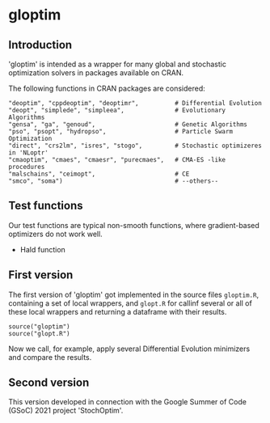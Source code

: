 # gloptim

## Introduction

'gloptim' is intended as a wrapper for many global and stochastic optimization solvers in packages available on CRAN.

The following functions in CRAN packages are considered:

    "deoptim", "cppdeoptim", "deoptimr",          # Differential Evolution
    "deopt", "simplede", "simpleea",              # Evolutionary Algorithms
    "gensa", "ga", "genoud",                      # Genetic Algorithms
    "pso", "psopt", "hydropso",                   # Particle Swarm Optimization
    "direct", "crs2lm", "isres", "stogo",         # Stochastic optimizeres in 'NLoptr'
    "cmaoptim", "cmaes", "cmaesr", "purecmaes",   # CMA-ES -like procedures
    "malschains", "ceimopt",                      # CE
    "smco", "soma")                               # --others--


## Test functions

Our test functions are typical non-smooth functions, where gradient-based optimizers do not work well.

* Hald function


## First version

The first version of 'gloptim' got implemented in the source files `gloptim.R`, containing a set of local wrappers, and `glopt.R` for callinf several or all of these local wrappers and returning a dataframe with their results.

    source("gloptim")
    source("glopt.R")

Now we call, for example, apply several Differential Evolution minimizers and compare the results.


## Second version

This version developed in connection with the Google Summer of Code (GSoC) 2021 project 'StochOptim'.
